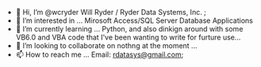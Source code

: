- 👋 Hi, I’m @wcryder Will Ryder / Ryder Data Systems, Inc. ;
- 👀 I’m interested in ... Mirosoft Access/SQL Server Database Applications
- 🌱 I’m currently learning ... Python, and also dinkign around with some VB6.0 and VBA code that I've been wanting to write for furture use...
- 💞️ I’m looking to collaborate on nothng at the moment ...
- 📫 How to reach me ... Email: rdatasys@gmail.com; 

<!---
wcryder/wcryder is a ✨ special ✨ repository because its `README.md` (this file) appears on your GitHub profile.
You can click the Preview link to take a look at your changes.
--->
